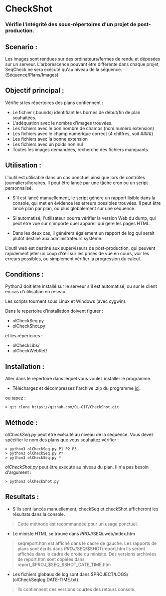 # CheckShot
### Vérifie l'intégrité des sous-répertoires d'un projet de post-production. ###


## Scenario :

  Les images sont rendues sur des ordinateurs/fermes de rendu et déposées sur un serveur. L'arborescence pouvant être différente dans chaque projet, SeqCheck ne sera exécuté qu'au niveau de la séquence. (Séquence/Plans/Images)


## Objectif principal :

  Vérifie si les répertoires des plans contiennent :
- Le fichier (.bounds) identifiant les bornes de début/fin de plan souhaitées.
- L'adéquation avec le nombre d'images trouvées.
- Les fichiers avec le bon nombre de champs (nom.numéro.extension)
- Les fichiers avec le champ numérique correct (4 chiffres, soit ####)
- Les fichiers avec la bonne extension
- Les fichiers avec un poids non nul
- Toutes les images demandées, recherche des fichiers manquants


## Utilisation :

  L'outil est utilisable dans un cas ponctuel ainsi que lors de contrôles journaliers/horaires.
Il peut être lancé par une tâche cron ou un script personnalisé.

- S'il est lancé manuellement, le script génère un rapport lisible dans la console,
qui met en évidence les erreurs possibles trouvées.
Il peut être lancé plan par plan, ou plus globalement sur une séquence.

- Si automatisé, l'utilisateur pourra vérifier la version Web du dump, qui peut être vue sur n'importe quel appareil qui gère les pages HTML.

- Dans les deux cas, il générera également un rapport de log qui serait
plutôt destiné aux administrateurs système.

L'outil web est destiné aux superviseurs de post-production, qui peuvent rapidement jeter un coup d'œil sur les prises de vue en cours, voir les erreurs possibles, ou simplement vérifier la progression du calcul.


## Conditions :

Python3 doit être installé sur le serveur s'il est automatisé, 
ou sur le client en cas d'utilisation en réseau.

Les scripts tournent sous Linux et Windows (avec cygwin).

Dans le repertoire d'installation doivent figurer :
  * olCheckSeq.py
  * olCheckShot.py
  
et les répertoires :
  * olCheckLibs/
  * olCheckWebRef/


## Installation :

Aller dans le repertoire dans lequel vous voulez installer le programme.

- Téléchargez et décompressez l'archive .zip du programme [ici](https://github.com/OL-GIT/CheckShot/archive/refs/heads/main.zip).

ou tapez :

```
> git clone https://github.com/OL-GIT/CheckShot.git
```


## Méthode :

*olCheckSeq.py* peut être exécuté au niveau de la séquence.
Vous devez spécifier le nom des plans que vous souhaitez vérifier :
```
> python3 olCheckSeq.py P1 P2 P3
> python3 olCheckSeq.py P*
> python3 olCheckSeq.py *
```
*olCheckShot.py* peut être exécuté au niveau du plan.
Il n'a pas besoin d'argument :
```
> python3 olCheckShot.py
```


## Resultats :

- S'ils sont lancés manuellement, checkSeq et checkShot afficheront les résultats dans la console.
>Cette méthode est recommandée pour un usage ponctuel.

- Le ministe HTML se trouve dans $PROJ/$SEQ/.web/index.htm
>seqreport.htm est affiché dans le cadre de gauche.
>Les rapports de plans sont écrits dans $PROJ/$SEQ/$SHOT/report.htm
>Ils seront affichés dans le cadre de droite du minisite.
>Des versions archivées de report.htm sont copiées dans report_$PROJ_$SEQ_$SHOT_DATE_TIME.htm

- Les fichiers globaux de log sont dans $PROJECT/LOGS/ (olCheckSeqlog.DATE-TIME.txt)
>Ils contiennent des versions courtes des retours console.

